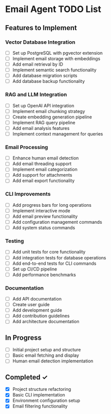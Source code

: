 # Email Agent TODO List

## Features to Implement

### Vector Database Integration
- [ ] Set up PostgreSQL with pgvector extension
- [ ] Implement email storage with embeddings
- [ ] Add email retrieval by ID
- [ ] Implement semantic search functionality
- [ ] Add database migration scripts
- [ ] Add database backup functionality

### RAG and LLM Integration
- [ ] Set up OpenAI API integration
- [ ] Implement email chunking strategy
- [ ] Create embedding generation pipeline
- [ ] Implement RAG query pipeline
- [ ] Add email analysis features
- [ ] Implement context management for queries

### Email Processing
- [ ] Enhance human email detection
- [ ] Add email threading support
- [ ] Implement email categorization
- [ ] Add support for attachments
- [ ] Add email export functionality

### CLI Improvements
- [ ] Add progress bars for long operations
- [ ] Implement interactive mode
- [ ] Add email preview functionality
- [ ] Add configuration management commands
- [ ] Add system status commands

### Testing
- [ ] Add unit tests for core functionality
- [ ] Add integration tests for database operations
- [ ] Add end-to-end tests for CLI commands
- [ ] Set up CI/CD pipeline
- [ ] Add performance benchmarks

### Documentation
- [ ] Add API documentation
- [ ] Create user guide
- [ ] Add development guide
- [ ] Add contribution guidelines
- [ ] Add architecture documentation

## In Progress
- [ ] Initial project setup and structure
- [ ] Basic email fetching and display
- [ ] Human email detection implementation

## Completed ✓
- [x] Project structure refactoring
- [x] Basic CLI implementation
- [x] Environment configuration setup
- [x] Email filtering functionality